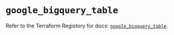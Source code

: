 # `google_bigquery_table`

Refer to the Terraform Registory for docs: [`google_bigquery_table`](https://registry.terraform.io/providers/hashicorp/google/5.11.0/docs/resources/bigquery_table).
